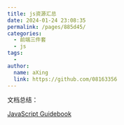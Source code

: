 ```yaml
---
title: js资源汇总
date: 2024-01-24 23:08:35
permalink: /pages/885d45/
categories:
  - 前端三件套
  - js
tags:
  - 
author: 
  name: aXing
  link: https://github.com/08163356
---
```




文档总结：

[JavaScript Guidebook](https://tsejx.github.io/javascript-guidebook//)